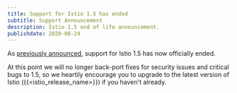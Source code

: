 ```yaml
---
title: Support for Istio 1.5 has ended
subtitle: Support Announcement
description: Istio 1.5 end of life announcement.
publishdate: 2020-08-24
---
```


As [previously announced](/news/support/announcing-1.5-eol/), support for Istio 1.5 has now officially ended.

At this point we will no longer back-port fixes for security issues and critical bugs to 1.5, so we heartily encourage you to upgrade to the latest version of Istio ({{<istio_release_name>}}) if you haven't already.
